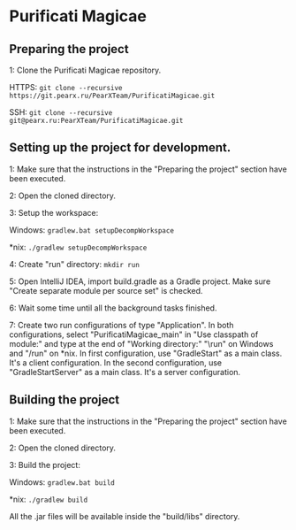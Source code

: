 # Purificati Magicae
## Preparing the project
1: Clone the Purificati Magicae repository.

HTTPS: `git clone --recursive https://git.pearx.ru/PearXTeam/PurificatiMagicae.git`

SSH: `git clone --recursive git@pearx.ru:PearXTeam/PurificatiMagicae.git`

## Setting up the project for development.
1: Make sure that the instructions in the "Preparing the project" section have been executed.

2: Open the cloned directory.

3: Setup the workspace:

Windows: `gradlew.bat setupDecompWorkspace`

*nix: `./gradlew setupDecompWorkspace`

4: Create "run" directory: `mkdir run`

5: Open IntelliJ IDEA, import build.gradle as a Gradle project. Make sure "Create separate module per source set" is checked.

6: Wait some time until all the background tasks finished.

7: Create two run configurations of type "Application". In both configurations, select "PurificatiMagicae_main" in "Use classpath of module:" and type at the end of "Working directory:" "\run" on Windows and "/run" on *nix. In first configuration, use "GradleStart" as a main class. It's a client configuration. In the second configuration, use "GradleStartServer" as a main class. It's a server configuration.

## Building the project
1: Make sure that the instructions in the "Preparing the project" section have been executed.

2: Open the cloned directory.

3: Build the project:

Windows: `gradlew.bat build`

*nix: `./gradlew build`

All the .jar files will be available inside the "build/libs" directory.